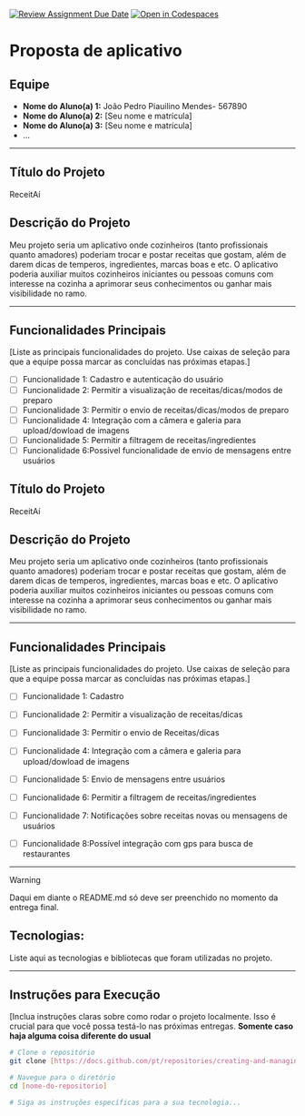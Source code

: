[![Review Assignment Due Date](https://classroom.github.com/assets/deadline-readme-button-22041afd0340ce965d47ae6ef1cefeee28c7c493a6346c4f15d667ab976d596c.svg)](https://classroom.github.com/a/AR7CADm8)
[![Open in Codespaces](https://classroom.github.com/assets/launch-codespace-2972f46106e565e64193e422d61a12cf1da4916b45550586e14ef0a7c637dd04.svg)](https://classroom.github.com/open-in-codespaces?assignment_repo_id=20860510)
# Proposta de aplicativo

## Equipe
* **Nome do Aluno(a) 1:** João Pedro Piauilino Mendes- 567890
* **Nome do Aluno(a) 2:** [Seu nome e matrícula]
* **Nome do Aluno(a) 3:** [Seu nome e matrícula]
* ...

---

## Título do Projeto
ReceitAí

## Descrição do Projeto
Meu projeto seria um aplicativo onde cozinheiros (tanto profissionais quanto amadores) poderiam trocar e postar receitas que gostam, além de darem dicas de temperos, ingredientes, marcas boas e etc.
O aplicativo poderia auxiliar muitos cozinheiros iniciantes ou pessoas comuns com interesse na cozinha a aprimorar seus conhecimentos ou ganhar mais visibilidade no ramo.

---

## Funcionalidades Principais
[Liste as principais funcionalidades do projeto. Use caixas de seleção para que a equipe possa marcar as concluídas nas próximas etapas.]

- [ ] Funcionalidade 1: Cadastro e autenticação do usuário
- [ ] Funcionalidade 2: Permitir a visualização de receitas/dicas/modos de preparo
- [ ] Funcionalidade 3: Permitir o envio de receitas/dicas/modos de preparo
- [ ] Funcionalidade 4: Integração com a câmera e galeria para upload/dowload de imagens
- [ ] Funcionalidade 5: Permitir a filtragem de receitas/ingredientes
- [ ] Funcionalidade 6:Possivel funcionalidade de envio de mensagens entre usuários

## Título do Projeto
ReceitAí

## Descrição do Projeto
Meu projeto seria um aplicativo onde cozinheiros (tanto profissionais quanto amadores) poderiam trocar e postar receitas que gostam, além de darem dicas de temperos, ingredientes, marcas boas e etc.
O aplicativo poderia auxiliar muitos cozinheiros iniciantes ou pessoas comuns com interesse na cozinha a aprimorar seus conhecimentos ou ganhar mais visibilidade no ramo.

---

## Funcionalidades Principais
[Liste as principais funcionalidades do projeto. Use caixas de seleção para que a equipe possa marcar as concluídas nas próximas etapas.]

- [ ] Funcionalidade 1: Cadastro
- [ ] Funcionalidade 2: Permitir a visualização de receitas/dicas
- [ ] Funcionalidade 3: Permitir o envio de Receitas/dicas
- [ ] Funcionalidade 4: Integração com a câmera e galeria para upload/dowload de imagens
- [ ] Funcionalidade 5: Envio de mensagens entre usuários
- [ ] Funcionalidade 6: Permitir a filtragem de receitas/ingredientes
- [ ] Funcionalidade 7: Notificações sobre receitas novas ou mensagens de usuários
- [ ] Funcionalidade 8:Possível integração com gps para busca de restaurantes


---

> [!WARNING]
> Daqui em diante o README.md só deve ser preenchido no momento da entrega final.

##  Tecnologias: 
Liste aqui as tecnologias e bibliotecas que foram utilizadas no projeto.

---

## Instruções para Execução
[Inclua instruções claras sobre como rodar o projeto localmente. Isso é crucial para que você possa testá-lo nas próximas entregas. **Somente caso haja alguma coisa diferente do usual**

```bash
# Clone o repositório
git clone [https://docs.github.com/pt/repositories/creating-and-managing-repositories/about-repositories](https://docs.github.com/pt/repositories/creating-and-managing-repositories/about-repositories)

# Navegue para o diretório
cd [nome-do-repositorio]

# Siga as instruções específicas para a sua tecnologia...